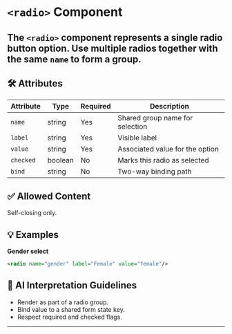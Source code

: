 # `<radio>` Component

The `<radio>` component represents a single radio button option. Use multiple radios together with the same `name` to form a group.
---

## 🛠 Attributes
| Attribute | Type | Required | Description |
|-----------|------|----------|-------------|
| `name` | string | Yes | Shared group name for selection |
| `label` | string | Yes | Visible label |
| `value` | string | Yes | Associated value for the option |
| `checked` | boolean | No | Marks this radio as selected |
| `bind` | string | No | Two-way binding path |

## ✅ Allowed Content
Self-closing only.

## 💡 Examples
**Gender select**
```xml
<radio name="gender" label="Female" value="female"/>
```

## 🧩 AI Interpretation Guidelines
- Render as part of a radio group.
- Bind value to a shared form state key.
- Respect required and checked flags.
---